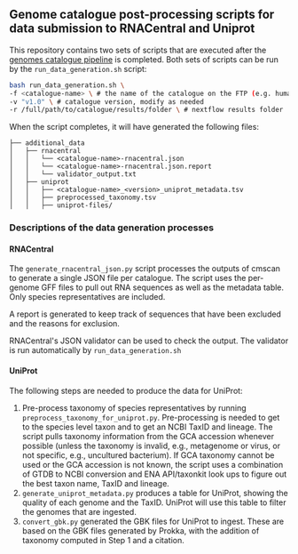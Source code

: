 ## Genome catalogue post-processing scripts for data submission to RNACentral and Uniprot

This repository contains two sets of scripts that are executed after the [genomes catalogue pipeline](https://github.com/EBI-Metagenomics/genomes-catalogue-pipeline) is completed.
Both sets of scripts can be run by the `run_data_generation.sh` script:

```bash
bash run_data_generation.sh \
-f <catalogue-name> \ # the name of the catalogue on the FTP (e.g. human-gut)
-v "v1.0" \ # catalogue version, modify as needed
-r /full/path/to/catalogue/results/folder \ # nextflow results folder

```
When the script completes, it will have generated the following files:  

    ├── additional_data
    │   ├── rnacentral
    │   │   └── <catalogue-name>-rnacentral.json
    │   │   └── <catalogue-name>-rnacentral.json.report
    │   │   └── validator_output.txt
    │   ├── uniprot
    │   │   ├── <catalogue-name>_<version>_uniprot_metadata.tsv
    │   │   ├── preprocessed_taxonomy.tsv
    │   │   ├── uniprot-files/


### Descriptions of the data generation processes

#### RNACentral
The `generate_rnacentral_json.py` script processes the outputs of cmscan to generate a single JSON file per catalogue. The script uses the per-genome GFF files to pull out RNA sequences as well as the metadata table. Only species representatives are included.

A report is generated to keep track of sequences that have been excluded and the reasons for exclusion.

RNACentral's JSON validator can be used to check the output. The validator is run automatically by `run_data_generation.sh`

#### UniProt
The following steps are needed to produce the data for UniProt:
1. Pre-process taxonomy of species representatives by running `preprocess_taxonomy_for_uniprot.py`. Pre-processing is needed to get to the species level taxon and to get an NCBI TaxID and lineage. The script pulls taxonomy information from the GCA accession whenever possible (unless the taxonomy is invalid, e.g., metagenome or virus, or not specific, e.g., uncultured bacterium). If GCA taxonomy cannot be used or the GCA accession is not known, the script uses  a combination of GTDB to NCBI conversion and ENA API/taxonkit look ups to figure out the best taxon name, TaxID and lineage.
2. `generate_uniprot_metadata.py` produces a table for UniProt, showing the quality of each genome and the TaxID. UniProt will use this table to filter the genomes that are ingested.
3. `convert_gbk.py` generated the GBK files for UniProt to ingest. These are based on the GBK files generated by Prokka, with the addition of taxonomy computed in Step 1 and a citation.